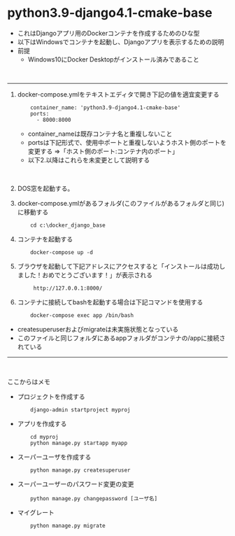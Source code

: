 # python3.9-django4.1-cmake-base

* これはDjangoアプリ用のDockerコンテナを作成するためのひな型
* 以下はWindowsでコンテナを起動し、Djangoアプリを表示するための説明
* 前提
	* Windows10にDocker Desktopがインストール済みであること

<br>

---
1. docker-compose.ymlをテキストエディタで開き下記の値を適宜変更する
    ~~~
        container_name: 'python3.9-django4.1-cmake-base'
        ports:
          - 8000:8000
    ~~~
    * container_nameは既存コンテナ名と重複しないこと
	* portsは下記形式で、使用中ポートと重複しないようホスト側のポートを変更する
		⇒「ホスト側のポート:コンテナ内のポート」
	* 以下2.以降はこれらを未変更として説明する   

<br>

2. DOS窓を起動する。

3. docker-compose.ymlがあるフォルダ(このファイルがあるフォルダと同じ)に移動する
    ~~~
	    cd c:\docker_django_base
    ~~~

4. コンテナを起動する
    ~~~
    	docker-compose up -d
    ~~~

5. ブラウザを起動して下記アドレスにアクセスすると「インストールは成功しました！おめでとうございます！」が表示される
    ~~~
    	 http://127.0.0.1:8000/ 
    ~~~

6. コンテナに接続してbashを起動する場合は下記コマンドを使用する
    ~~~
    	docker-compose exec app /bin/bash
    ~~~

* createsuperuserおよびmigrateは未実施状態となっている
* このファイルと同じフォルダにあるappフォルダがコンテナの/appに接続されている
---

<br>

ここからはメモ

* プロジェクトを作成する
    ~~~
    	django-admin startproject myproj
    ~~~
	
* アプリを作成する
    ~~~
	    cd myproj
	    python manage.py startapp myapp
    ~~~

* スーパーユーザを作成する
    ~~~
	    python manage.py createsuperuser
    ~~~

* スーパーユーザーのパスワード変更の変更
    ~~~
    	python manage.py changepassword [ユーザ名]
    ~~~
	
* マイグレート
    ~~~
    	python manage.py migrate
    ~~~

